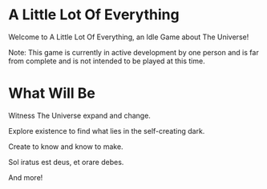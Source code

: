 # A Little Lot Of Everything

Welcome to A Little Lot Of Everything, an Idle Game about The Universe!

Note: This game is currently in active development by one person and is far from complete and is not intended to be played at this time.

# What Will Be

Witness The Universe expand and change.

Explore existence to find what lies in the self-creating dark.

Create to know and know to make.

Sol iratus est deus, et orare debes.

And more!
